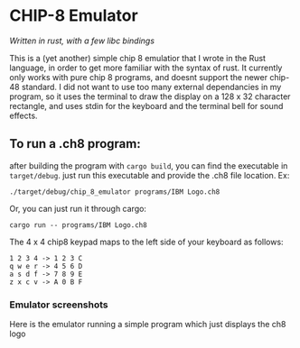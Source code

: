 # CHIP-8 Emulator 
*Written in rust, with a few libc bindings*

This is a (yet another) simple chip 8 emulatior that I wrote in the Rust language, in order to get more familiar with the syntax of rust. It currently only works with pure chip 8 programs, and doesnt support the newer chip-48 standard. 
I did not want to use too many external dependancies in my program, so it uses the terminal to draw the display on a 128 x 32 character rectangle, and uses stdin for the keyboard and the terminal bell for sound effects.

## To run a .ch8 program:
after building the program with ```cargo build```, you can find the executable in ```target/debug```.
just run this executable and provide the .ch8 file location. Ex:
```
./target/debug/chip_8_emulator programs/IBM Logo.ch8
```
Or, you can just run it through cargo:
```
cargo run -- programs/IBM Logo.ch8
```
The 4 x 4 chip8 keypad maps to the left side of your keyboard as follows:
```
1 2 3 4 -> 1 2 3 C
q w e r -> 4 5 6 D
a s d f -> 7 8 9 E
z x c v -> A 0 B F
```
### Emulator screenshots
Here is the emulator running a simple program which just displays the ch8 logo
